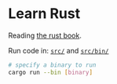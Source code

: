 # Learn Rust

Reading [the rust book](https://doc.rust-lang.org/book/).

Run code in:
[`src/`](src/) and [`src/bin/`](src/bin)

```bash
# specify a binary to run
cargo run --bin [binary]
```
